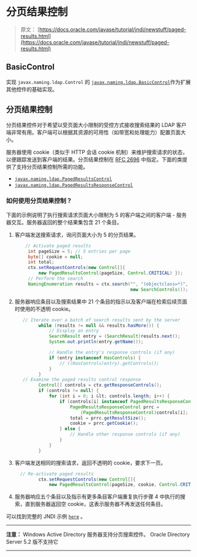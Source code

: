 # 分页结果控制

> 原文： [https://docs.oracle.com/javase/tutorial/jndi/newstuff/paged-results.html](https://docs.oracle.com/javase/tutorial/jndi/newstuff/paged-results.html)

## BasicControl

实现 `javax.naming.ldap.Control` 的 [`javax.naming.ldap.BasicControl`](https://docs.oracle.com/javase/8/docs/api/javax/naming/ldap/BasicControl.html)作为扩展其他控件的基础实现。

## 分页结果控制

分页结果控件对于希望以受页面大小限制的受控方式接收搜索结果的 LDAP 客户端非常有用。客户端可以根据其资源的可用性（如带宽和处理能力）配置页面大小。

服务器使用 cookie（类似于 HTTP 会话 cookie 机制）来维护搜索请求的状态，以便跟踪发送到客户端的结果。分页结果控制在 [RFC 2696](http://www.ietf.org/rfc/rfc2696.txt) 中指定。下面的类提供了支持分页结果控制所需的功能。

*   [`javax.naming.ldap.PagedResultsControl`](https://docs.oracle.com/javase/8/docs/api/javax/naming/ldap/PagedResultsControl.html)
*   [`javax.naming.ldap.PagedResultsResponseControl`](https://docs.oracle.com/javase/8/docs/api/javax/naming/ldap/PagedResultsResponseControl.html)

### 如何使用分页结果控制？

下面的示例说明了执行搜索请求页面大小限制为 5 的客户端之间的客户端 - 服务器交互。服务器返回的整个结果集包含 21 个条目。

1.  客户端发送搜索请求，询问页面大小为 5 的分页结果。

    ```java
        // Activate paged results
         int pageSize = 5; // 5 entries per page
         byte[] cookie = null;
         int total;
         ctx.setRequestControls(new Control[]{ 
             new PagedResultsControl(pageSize, Control.CRITICAL) });
         // Perform the search
         NamingEnumeration results = ctx.search("", "(objectclass=*)", 
                                                new SearchControls());
    ```

2.  服务器响应条目以及搜索结果中 21 个条目的指示以及客户端在检索后续页面时使用的不透明 cookie。

    ```java
       // Iterate over a batch of search results sent by the server
             while (results != null && results.hasMore()) {
                 // Display an entry
                 SearchResult entry = (SearchResult)results.next();
                 System.out.println(entry.getName());

                 // Handle the entry's response controls (if any)
                 if (entry instanceof HasControls) {
                     // ((HasControls)entry).getControls();
                 }
             }
       // Examine the paged results control response 
             Control[] controls = ctx.getResponseControls();
             if (controls != null) {
                 for (int i = 0; i &lt; controls.length; i++) {
                     if (controls[i] instanceof PagedResultsResponseControl) {
                         PagedResultsResponseControl prrc =
                             (PagedResultsResponseControl)controls[i];
                         total = prrc.getResultSize();
                         cookie = prrc.getCookie();
                     } else {
                         // Handle other response controls (if any)
                     }
                 }
             }
    ```

3.  客户端发送相同的搜索请求，返回不透明的 cookie，要求下一页。

    ```java
      // Re-activate paged results
             ctx.setRequestControls(new Control[]{
                 new PagedResultsControl(pageSize, cookie, Control.CRITICAL) });
    ```

4.  服务器响应五个条目以及指示有更多条目客户端重复执行步骤 4 中执行的搜索，直到服务器返回空 cookie，这表示服务器不再发送任何条目。

可以找到完整的 JNDI 示例 [`here`](examples/PagedSearch.java) 。

* * *

**注意：** Windows Active Directory 服务器支持分页搜索控件。 Oracle Directory Server 5.2 版不支持它

* * *